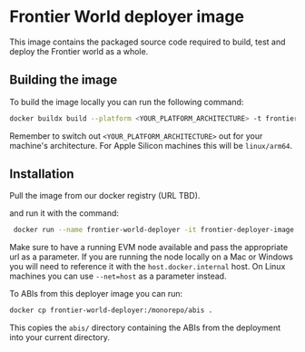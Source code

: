 # Frontier World deployer image

This image contains the packaged source code required to build, test and deploy the Frontier world as a whole.

## Building the image

To build the image locally you can run the following command: 

```bash
docker buildx build --platform <YOUR_PLATFORM_ARCHITECTURE> -t frontier-deployer-image --progress=plain . -f ./build/package/frontier-world.dockerfile --load
```

Remember to switch out `<YOUR_PLATFORM_ARCHITECTURE>` out for your machine's architecture. For Apple Silicon machines this will be `linux/arm64`. 

## Installation 
Pull the image from our docker registry (URL TBD).

and run it with the command: 

```bash
 docker run --name frontier-world-deployer -it frontier-deployer-image  --rpc-url http://host.docker.internal:8545 --private-key 0xac0974bec39a17e36ba4a6b4d238ff944bacb478cbed5efcae784d7bf4f2ff80

```

Make sure to have a running EVM node available and pass the appropriate url as a parameter. If you are running the node locally on a Mac or Windows you will need to reference it with the `host.docker.internal` host. On Linux machines you can use `--net=host` as a parameter instead.

To ABIs from this deployer image you can run: 

```bash
docker cp frontier-world-deployer:/monorepo/abis .
```
This copies the `abis/` directory containing the ABIs from the deployment into your current directory.

